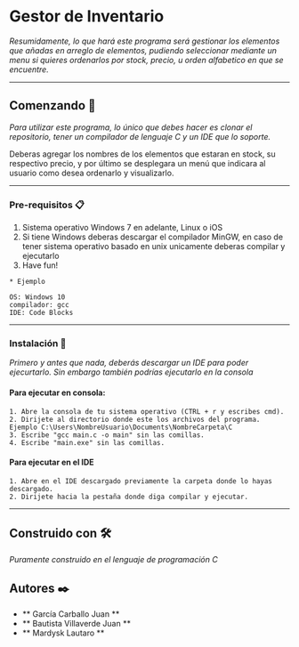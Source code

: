 # Gestor de Inventario

_Resumidamente, lo que hará este programa será gestionar los elementos que añadas en arreglo de elementos, pudiendo seleccionar mediante un menu si quieres ordenarlos por stock, precio, u orden alfabetico en que se encuentre._

---

## Comenzando 🚀

_Para utilizar este programa, lo único que debes hacer es clonar el repositorio, tener un compilador de lenguaje C y un IDE que lo soporte._

Deberas agregar los nombres de los elementos que estaran en stock, su respectivo precio, y por último se desplegara un menú que indicara al usuario como desea ordenarlo y visualizarlo.

---

### Pre-requisitos 📋

1. Sistema operativo Windows 7 en adelante, Linux o iOS
2. Si tiene Windows deberas descargar el compilador MinGW, en caso de tener sistema operativo basado en unix unicamente deberas compilar y ejecutarlo
3. Have fun!

```
* Ejemplo

OS: Windows 10
compilador: gcc
IDE: Code Blocks
```

---

### Instalación 🔧

_Primero y antes que nada, deberás descargar un IDE para poder ejecurtarlo. Sin embargo también podrías ejecutarlo en la consola_

#### Para ejecutar en consola: 

```
1. Abre la consola de tu sistema operativo (CTRL + r y escribes cmd).
2. Dirijete al directorio donde este los archivos del programa. Ejemplo C:\Users\NombreUsuario\Documents\NombreCarpeta\C 
3. Escribe "gcc main.c -o main" sin las comillas.
4. Escribe "main.exe" sin las comillas.
```

#### Para ejecutar en el IDE

```
1. Abre en el IDE descargado previamente la carpeta donde lo hayas descargado.
2. Dirijete hacia la pestaña donde diga compilar y ejecutar.
```



---

## Construido con 🛠️

_Puramente construido en el lenguaje de programación C_


## Autores ✒️


* ** García Carballo Juan **
* ** Bautista Villaverde Juan **
* ** Mardysk Lautaro ** 



